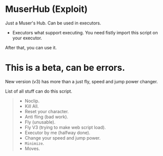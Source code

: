 # MuserHub (Exploit)
Just a Muser's Hub.
 Can be used in executors.
- Executors what support executing.
You need fistly import this script on your executor.

After that, you can use it. 

This is a beta, can be errors.
=======
New version (v3) has more than a just fly, speed and jump power changer.

List of all stuff can do this script.
> - Noclip.
> - Kill All.
> - Reset your character.
> - Anti fling (bad work).
> - Fly (unusable).
> - Fly V3 (trying to make web script load).
> - Executor by me (halfway done).
> - Change your speed and jump power.
> - ` Minimize `.
> - Moves.
